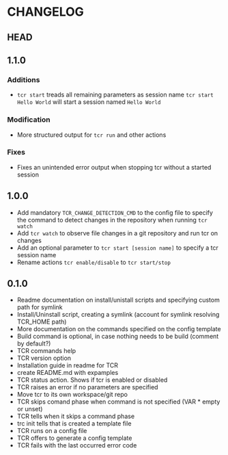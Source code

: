 # CHANGELOG

## HEAD

## 1.1.0

### Additions

* `tcr start` treads all remaining parameters as session name
  `tcr start Hello World` will start a session named `Hello World`

### Modification

* More structured output for `tcr run` and other actions

### Fixes

* Fixes an unintended error output when stopping tcr without a started session

## 1.0.0

* Add mandatory `TCR_CHANGE_DETECTION_CMD` to the config file to specify the command to detect changes in the repository when running `tcr watch`
* Add `tcr watch` to observe file changes in a git repository and run tcr on changes
* Add an optional parameter to `tcr start [session name]` to specify a tcr session name
* Rename actions `tcr enable/disable` to `tcr start/stop`

## 0.1.0

* Readme documentation on install/unistall scripts and specifying custom path for symlink
* Install/Uninstall script, creating a symlink (account for symlink resolving TCR_HOME path)
* More documentation on the commands specified on the config template
* Build command is optional, in case nothing needs to be build (comment by default?)
* TCR commands help
* TCR version option
* Installation guide in readme for TCR
* create README.md with expamples
* TCR status action. Shows if tcr is enabled or disabled
* TCR raises an error if no parameters are specified
* Move tcr to its own workspace/git repo
* TCR skips comand phase when command is not specified (VAR * empty or unset)
* TCR tells when it skips a command phase
* trc init tells that is created a template file
* TCR runs on a config file
* TCR offers to generate a config template
* TCR fails with the last occurred error code
